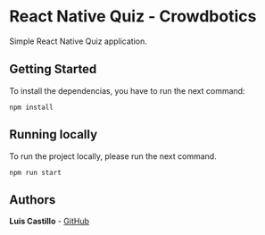 # React Native Quiz - Crowdbotics

Simple React Native Quiz application.

## Getting Started
To install the dependencias, you have to run the next command:

```
npm install
```

## Running locally
To run the project locally, please run the next command.
```
npm run start
```

## Authors

**Luis Castillo** - [GitHub](https://github.com/CastilloLuis)
